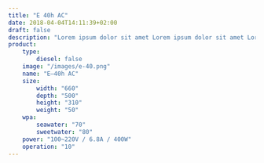 ```yaml
---
title: "E 40h AC"
date: 2018-04-04T14:11:39+02:00
draft: false
description: "Lorem ipsum dolor sit amet Lorem ipsum dolor sit amet Lorem ipsum dolor sit amet"
product:
    type:
        diesel: false
    image: "/images/e-40.png"
    name: "E–40h AC"
    size:
        width: "660"
        depth: "500"
        height: "310"
        weight: "50"
    wpa:
        seawater: "70"
        sweetwater: "80"
    power: "100~220V / 6.8A / 400W"
    operation: "10"
---
```

